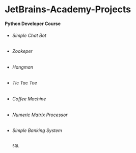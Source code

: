 # JetBrains-Academy-Projects
**Python Developer Course**

- ###### Simple Chat Bot
- ###### Zookeper
- ###### Hangman
- ###### Tic Tac Toe
- ###### Coffee Machine
- ###### Numeric Matrix Processor
- ###### Simple Banking System

  `SQL`
